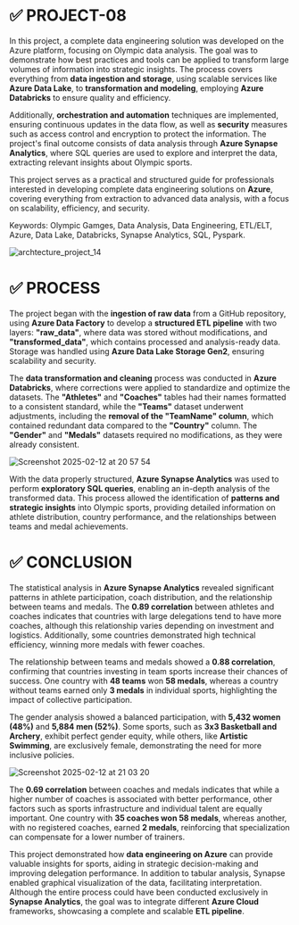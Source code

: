 # ✅ PROJECT-08

In this project, a complete data engineering solution was developed on the Azure platform, focusing on Olympic data analysis. The goal was to demonstrate how best practices and tools can be applied to transform large volumes of information into strategic insights. The process covers everything from **data ingestion and storage**, using scalable services like **Azure Data Lake**, to **transformation and modeling**, employing **Azure Databricks** to ensure quality and efficiency.  

Additionally, **orchestration and automation** techniques are implemented, ensuring continuous updates in the data flow, as well as **security** measures such as access control and encryption to protect the information. The project's final outcome consists of data analysis through **Azure Synapse Analytics**, where SQL queries are used to explore and interpret the data, extracting relevant insights about Olympic sports.  

This project serves as a practical and structured guide for professionals interested in developing complete data engineering solutions on **Azure**, covering everything from extraction to advanced data analysis, with a focus on scalability, efficiency, and security.

Keywords: Olympic Gamges, Data Analysis, Data Engineering, ETL/ELT, Azure, Data Lake, Databricks, Synapse Analytics, SQL, Pyspark.

![archtecture_project_14](https://github.com/user-attachments/assets/d4390eff-dde7-4d51-84f9-154b9006010e)

# ✅ PROCESS

The project began with the **ingestion of raw data** from a GitHub repository, using **Azure Data Factory** to develop a **structured ETL pipeline** with two layers: **"raw_data"**, where data was stored without modifications, and **"transformed_data"**, which contains processed and analysis-ready data. Storage was handled using **Azure Data Lake Storage Gen2**, ensuring scalability and security.  

The **data transformation and cleaning** process was conducted in **Azure Databricks**, where corrections were applied to standardize and optimize the datasets. The **"Athletes"** and **"Coaches"** tables had their names formatted to a consistent standard, while the **"Teams"** dataset underwent adjustments, including the **removal of the "TeamName" column**, which contained redundant data compared to the **"Country"** column. The **"Gender"** and **"Medals"** datasets required no modifications, as they were already consistent.

![Screenshot 2025-02-12 at 20 57 54](https://github.com/user-attachments/assets/7959cdc8-0de9-4d5e-87dc-91614dd7dc2a)

With the data properly structured, **Azure Synapse Analytics** was used to perform **exploratory SQL queries**, enabling an in-depth analysis of the transformed data. This process allowed the identification of **patterns and strategic insights** into Olympic sports, providing detailed information on athlete distribution, country performance, and the relationships between teams and medal achievements.

# ✅ CONCLUSION

The statistical analysis in **Azure Synapse Analytics** revealed significant patterns in athlete participation, coach distribution, and the relationship between teams and medals. The **0.89 correlation** between athletes and coaches indicates that countries with large delegations tend to have more coaches, although this relationship varies depending on investment and logistics. Additionally, some countries demonstrated high technical efficiency, winning more medals with fewer coaches.  

The relationship between teams and medals showed a **0.88 correlation**, confirming that countries investing in team sports increase their chances of success. One country with **48 teams** won **58 medals**, whereas a country without teams earned only **3 medals** in individual sports, highlighting the impact of collective participation.  

The gender analysis showed a balanced participation, with **5,432 women (48%)** and **5,884 men (52%)**. Some sports, such as **3x3 Basketball and Archery**, exhibit perfect gender equity, while others, like **Artistic Swimming**, are exclusively female, demonstrating the need for more inclusive policies.

![Screenshot 2025-02-12 at 21 03 20](https://github.com/user-attachments/assets/bfdcce22-64cf-4d96-8e15-9034ec29dd5f)

The **0.69 correlation** between coaches and medals indicates that while a higher number of coaches is associated with better performance, other factors such as sports infrastructure and individual talent are equally important. One country with **35 coaches won 58 medals**, whereas another, with no registered coaches, earned **2 medals**, reinforcing that specialization can compensate for a lower number of trainers.  

This project demonstrated how **data engineering on Azure** can provide valuable insights for sports, aiding in strategic decision-making and improving delegation performance. In addition to tabular analysis, Synapse enabled graphical visualization of the data, facilitating interpretation. Although the entire process could have been conducted exclusively in **Synapse Analytics**, the goal was to integrate different **Azure Cloud** frameworks, showcasing a complete and scalable **ETL pipeline**.

